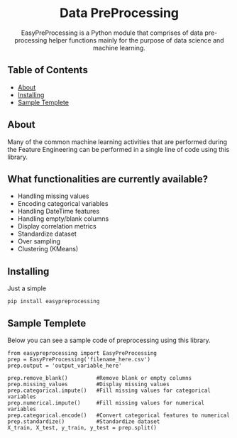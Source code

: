 

<h1 align="center">Data PreProcessing</h1>

<p align="center"> EasyPreProcessing is a Python module that comprises of data pre-processing helper functions mainly for the purpose of data science and machine learning.
    <br> 
</p>

## Table of Contents

- [About](#about)
- [Installing](#install)
- [Sample Templete](#templete)

## About <a name = "about"></a>

Many of the common machine learning activities that are performed during the Feature Engineering can be performed in a single line of code using this library.

## What functionalities are currently available?
- Handling missing values
- Encoding categorical variables
- Handling DateTime features
- Handling empty/blank columns
- Display correlation metrics
- Standardize dataset
- Over sampling
- Clustering (KMeans)

## Installing <a name = "install"></a>

Just a simple

```
pip install easypreprocessing
```

## Sample Templete <a name = "templete"></a>

Below you can see a sample code of preprocessing using this library.

```
from easypreprocessing import EasyPreProcessing
prep = EasyPreProcessing('filename_here.csv')
prep.output = 'output_variable_here'

prep.remove_blank()         #Remove blank or empty columns
prep.missing_values         #Display missing values 
prep.categorical.impute()   #Fill missing values for categorical variables
prep.numerical.impute()     #Fill missing values for numerical variables
prep.categorical.encode()   #Convert categorical features to numerical
prep.standardize()          #Standardize dataset
X_train, X_test, y_train, y_test = prep.split()
```






